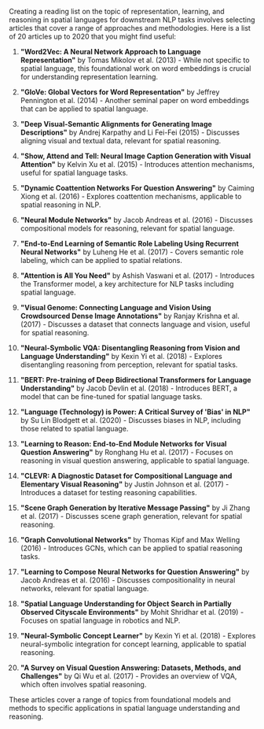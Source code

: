 Creating a reading list on the topic of representation, learning, and reasoning in spatial languages for downstream NLP tasks involves selecting articles that cover a range of approaches and methodologies. Here is a list of 20 articles up to 2020 that you might find useful:

1. **"Word2Vec: A Neural Network Approach to Language Representation"** by Tomas Mikolov et al. (2013) - While not specific to spatial language, this foundational work on word embeddings is crucial for understanding representation learning.

2. **"GloVe: Global Vectors for Word Representation"** by Jeffrey Pennington et al. (2014) - Another seminal paper on word embeddings that can be applied to spatial language.

3. **"Deep Visual-Semantic Alignments for Generating Image Descriptions"** by Andrej Karpathy and Li Fei-Fei (2015) - Discusses aligning visual and textual data, relevant for spatial reasoning.

4. **"Show, Attend and Tell: Neural Image Caption Generation with Visual Attention"** by Kelvin Xu et al. (2015) - Introduces attention mechanisms, useful for spatial language tasks.

5. **"Dynamic Coattention Networks For Question Answering"** by Caiming Xiong et al. (2016) - Explores coattention mechanisms, applicable to spatial reasoning in NLP.

6. **"Neural Module Networks"** by Jacob Andreas et al. (2016) - Discusses compositional models for reasoning, relevant for spatial language.

7. **"End-to-End Learning of Semantic Role Labeling Using Recurrent Neural Networks"** by Luheng He et al. (2017) - Covers semantic role labeling, which can be applied to spatial relations.

8. **"Attention is All You Need"** by Ashish Vaswani et al. (2017) - Introduces the Transformer model, a key architecture for NLP tasks including spatial language.

9. **"Visual Genome: Connecting Language and Vision Using Crowdsourced Dense Image Annotations"** by Ranjay Krishna et al. (2017) - Discusses a dataset that connects language and vision, useful for spatial reasoning.

10. **"Neural-Symbolic VQA: Disentangling Reasoning from Vision and Language Understanding"** by Kexin Yi et al. (2018) - Explores disentangling reasoning from perception, relevant for spatial tasks.

11. **"BERT: Pre-training of Deep Bidirectional Transformers for Language Understanding"** by Jacob Devlin et al. (2018) - Introduces BERT, a model that can be fine-tuned for spatial language tasks.

12. **"Language (Technology) is Power: A Critical Survey of 'Bias' in NLP"** by Su Lin Blodgett et al. (2020) - Discusses biases in NLP, including those related to spatial language.

13. **"Learning to Reason: End-to-End Module Networks for Visual Question Answering"** by Ronghang Hu et al. (2017) - Focuses on reasoning in visual question answering, applicable to spatial language.

14. **"CLEVR: A Diagnostic Dataset for Compositional Language and Elementary Visual Reasoning"** by Justin Johnson et al. (2017) - Introduces a dataset for testing reasoning capabilities.

15. **"Scene Graph Generation by Iterative Message Passing"** by Ji Zhang et al. (2017) - Discusses scene graph generation, relevant for spatial reasoning.

16. **"Graph Convolutional Networks"** by Thomas Kipf and Max Welling (2016) - Introduces GCNs, which can be applied to spatial reasoning tasks.

17. **"Learning to Compose Neural Networks for Question Answering"** by Jacob Andreas et al. (2016) - Discusses compositionality in neural networks, relevant for spatial language.

18. **"Spatial Language Understanding for Object Search in Partially Observed Cityscale Environments"** by Mohit Shridhar et al. (2019) - Focuses on spatial language in robotics and NLP.

19. **"Neural-Symbolic Concept Learner"** by Kexin Yi et al. (2018) - Explores neural-symbolic integration for concept learning, applicable to spatial reasoning.

20. **"A Survey on Visual Question Answering: Datasets, Methods, and Challenges"** by Qi Wu et al. (2017) - Provides an overview of VQA, which often involves spatial reasoning.

These articles cover a range of topics from foundational models and methods to specific applications in spatial language understanding and reasoning.